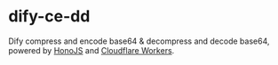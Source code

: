 # dify-ce-dd

Dify compress and encode base64 & decompress and decode base64, powered by [HonoJS](https://hono.dev/) and [Cloudflare Workers](https://workers.cloudflare.com/).
